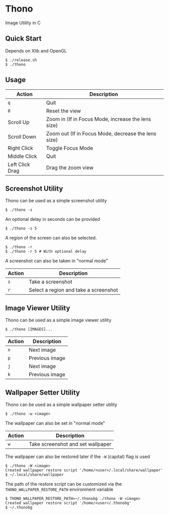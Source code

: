 # Thono
Image Utility in C

## Quick Start
Depends on Xlib and OpenGL

```console
$ ./release.sh
$ ./thono
```

## Usage
| Action          | Description                                         |
| --------------- | --------------------------------------------------- |
| `q`             | Quit                                                |
| `0`             | Reset the view                                      |
| Scroll Up       | Zoom in (If in Focus Mode, increase the lens size)  |
| Scroll Down     | Zoom out (If in Focus Mode, decrease the lens size) |
| Right Click     | Toggle Focus Mode                                   |
| Middle Click    | Quit                                                |
| Left Click Drag | Drag the zoom view                                  |

## Screenshot Utility
Thono can be used as a simple screenshot utility

```console
$ ./thono -s
```

An optional delay in seconds can be provided

```console
$ ./thono -s 5
```

A region of the screen can also be selected.

```console
$ ./thono -r
$ ./thono -r 5 # With optional delay
```

A screenshot can also be taken in "normal mode"

| Action          | Description                                         |
| --------------- | --------------------------------------------------- |
| `s`             | Take a screenshot                                   |
| `r`             | Select a region and take a screenshot               |

## Image Viewer Utility
Thono can be used as a simple image viewer utility

```console
$ ./thono [IMAGES]...
```

| Action          | Description                                         |
| --------------- | --------------------------------------------------- |
| `n`             | Next image                                          |
| `p`             | Previous image                                      |
| `j`             | Next image                                          |
| `k`             | Previous image                                      |

## Wallpaper Setter Utility
Thono can be used as a simple wallpaper setter utility

```console
$ ./thono -w <image>
```

The wallpaper can also be set in "normal mode"

| Action          | Description                                         |
| --------------- | --------------------------------------------------- |
| `w`             | Take screenshot and set wallpaper                   |

The wallpaper can also be restored later if the `-W` (capital) flag is used

```console
$ ./thono -W <image>
Created wallpaper restore script '/home/<user>/.local/share/wallpaper'
$ ~/.local/share/wallpaper
```

The path of the restore script can be customized via the
`THONO_WALLPAPER_RESTORE_PATH` environment variable

```console
$ THONO_WALLPAPER_RESTORE_PATH=~/.thonobg ./thono -W <image>
Created wallpaper restore script '/home/<user>/.thonobg'
$ ~/.thonobg
```
